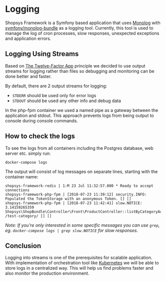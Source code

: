 # Logging
Shopsys Framework is a Symfony based application that uses [Monolog](https://github.com/Seldaek/monolog) with [symfony/monolog-bundle](https://github.com/symfony/monolog-bundle) as a logging tool.
Currently, this tool is used to manage the log of cron processes, slow responses, unexpected exceptions and application errors.

## Logging Using Streams
Based on [The Twelve-Factor App](https://12factor.net/logs) principle we decided to use output streams for logging rather than files so debugging and monitoring can be done better and faster.

By default, there are 2 output streams for logging:
- `STDERR` should be used only for error logs
- `STDOUT` should be used any other info and debug data

In the php-fpm container we used a named pipe as a gateway between the application and stdout.
This approach prevents logs from being output to console during console commands.

## How to check the logs
To see the logs from all containers including the Postgres database, web server etc. simply run:
```
docker-compose logs
```
The output will consist of log messages on separate lines, starting with the container name:
```
shopsys-framework-redis | 1:M 23 Jul 11:32:57.000 * Ready to accept connections
shopsys-framework-php-fpm | [2018-07-23 11:39:12] security.INFO: Populated the TokenStorage with an anonymous Token. [] []
shopsys-framework-php-fpm | [2018-07-23 11:42:41] slow.NOTICE: 3.14159265359 Shopsys\ShopBundle\Controller\Front\ProductController::listByCategoryAction /test-category/ [] []
```

*Note: If you're only interested in some specific messages you can use `grep`, eg. `docker-compose logs | grep slow.NOTICE` for slow responses.*

## Conclusion
Logging into streams is one of the prerequisites for scalable application.
With implementation of orchestration tool like [Kubernetes](https://kubernetes.io/) we will be able to store logs in a centralized way.
This will help us find problems faster and also monitor the production environment.
